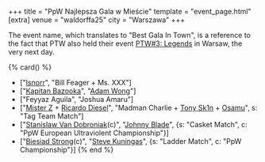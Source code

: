 +++
title = "PpW Najlepsza Gala w Mieście"
template = "event_page.html"
[extra]
venue = "waldorffa25"
city = "Warszawa"
+++

The event name, which translates to "Best Gala In Town", is a reference to the fact that PTW also held their event [PTW#3: Legends](@/e/2022-11-26-ptw-3-legends.md) in Warsaw, the very next day.

{% card() %}
- ["[Isnorr](@/w/isnorr.md)", "Bill Feager + Ms. XXX"]
- ["[Kapitan Bazooka](@/w/kapitan-bazooka.md)", "[Adam Wong](@/w/adam-wong.md)"]
- ["Feyyaz Aguila", "Joshua Amaru"]
- ["[Mister Z](@/w/mister-z.md) + [Ricardo Diesel](@/w/ricardo-diesel.md)", "Madman Charlie + [Tony Sk1n](@/w/tony-sk1n.md) + [Osamu](@/w/osamu.md)", s: "Tag Team Match"]
- ["[Stanislaw Van Dobroniak](@/w/stanislaw-van-dobroniak.md)(c)", "[Johnny Blade](@/w/johnny-blade.md)", {s: "Casket Match", c: "PpW European Ultraviolent Championship"}]
- ["[Biesiad Strong](@/w/biesiad.md)(c)", "[Steve Kuningas](@/w/steve-kuningas.md)", {s: "Ladder Match", c: "PpW Championship"}]
{% end %}

